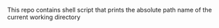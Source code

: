 This repo contains shell script that prints the absolute path name of the current working directory
